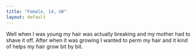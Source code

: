 ```yaml
---
title: "Female, 14, UK"
layout: default
---
```

Well when I was young my hair was actually breaking and my mother had to shave it off. After when it was growing I wanted to perm my hair and it kind of helps my hair grow bit by bit.
